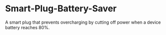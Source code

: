 # Smart-Plug-Battery-Saver
A smart plug that prevents overcharging by cutting off power when a device battery reaches 80%. 
